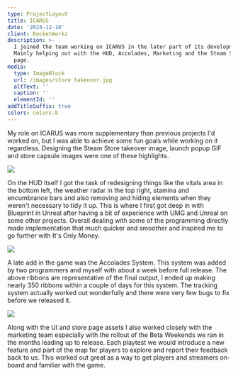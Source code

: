```yaml
---
type: ProjectLayout
title: ICARUS
date: '2024-12-18'
client: RocketWerkz
description: >-
  I joined the team working on ICARUS in the later part of its development.
  Mainly helping out with the HUD, Accolades, Marketing and the Steam Store
  page.
media:
  type: ImageBlock
  url: /images/store takeover.jpg
  altText: ''
  caption: ''
  elementId: ''
addTitleSuffix: true
colors: colors-b
---
```

My role on ICARUS was more supplementary than previous projects I'd worked on, but I was able to achieve some fun goals while working on it regardless. Designing the Steam Store takeover image, launch popup GIF and store capsule images were one of these highlights.

![](/images/Icarus-Recon-Forest-Zone-Location-2.jpg)

On the HUD itself I got the task of redesigning things like the vitals area in the bottom left, the weather radar in the top right, stamina and encumbrance bars and also removing and hiding elements when they weren't necessary to tidy it up. This is where I first got deep in with Blueprint in Unreal after having a bit of experience with UMG and Unreal on some other projects. Overall dealing with some of the programming directly made implementation that much quicker and smoother and inspired me to go further with It's Only Money. 

![](/images/ribbons.jpg)

A late add in the game was the Accolades System. This system was added by two programmers and myself with about a week before full release. The above ribbons are representative of the final output, I ended up making nearly 350 ribbons within a couple of days for this system. The tracking system actually worked out wonderfully and there were very few bugs to fix before we released it.

![](/images/beta%20weekends.jpg)

Along with the UI and store page assets I also worked closely with the marketing team especially with the rollout of the Beta Weekends we ran in the months leading up to release. Each playtest we would introduce a new feature and part of the map for players to explore and report their feedback back to us. This worked out great as a way to get players and streamers on-board and familiar with the game.
